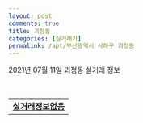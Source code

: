 ```yaml
---
layout: post
comments: true
title: 괴정동
categories: [실거래가]
permalink: /apt/부산광역시 사하구 괴정동
---
```


2021년 07월 11일 괴정동 실거래 정보

<script type="text/javascript">
  google.charts.load('current', {'packages':['corechart']});
  google.charts.setOnLoadCallback(drawChart);

  function drawChart() {
    var data = google.visualization.arrayToDataTable([['거래일', '매매', '전월세', '전매'], ['20-07', 51, 40, 34], ['20-08', 71, 43, 37], ['20-09', 80, 42, 62], ['20-10', 121, 33, 76], ['20-11', 176, 45, 78], ['20-12', 171, 38, 17], ['21-01', 52, 43, 7], ['21-02', 48, 47, 7], ['21-03', 81, 57, 16], ['21-04', 88, 56, 19], ['21-05', 79, 40, 22], ['21-06', 42, 38, 1], ['21-07', 0, 1, 0]]);

    var options = {
      title: '최근 1년간 유형별 거래량 추이',
      legend: { position: 'bottom' }
    };

    var chart = new google.visualization.LineChart(document.getElementById('columnchart_material'));
    chart.draw(data, (options));년간 
  }
</script>

<div id="columnchart_material" style="width: 95%; margin-left: -35px; display: block"></div>
<br>
<table>
  <tr>
    <td colspan="4" style="font-weight: bold;"><a href="https://search.naver.com/search.naver?query=괴정동 실거래정보없음">실거래정보없음</a></td>
  </tr>
    
</table>
    